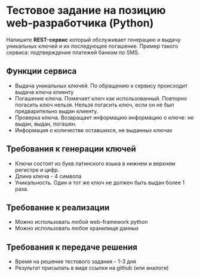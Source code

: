 # Тестовое задание на позицию web-разработчика (Python)

Напишите **REST-сервис** который обслуживает генерацию и выдачу уникальных ключей и их последующее погашение. Пример такого сервиса: подтверждение платежей банком по SMS.

## Функции сервиса

- Выдача уникальных ключей. По обращению к сервису происходит выдача ключа клиенту
- Погашение ключа. Помечает ключ как использованный. Повторно погасить ключ нельзя. Нельзя погасить ключ, если он не был предварительно выдан клиенту.
- Проверка ключа. Возвращает информацию информацию о ключе: не выдан, выдан, погашен.
- Информация о количестве оставшихся, не выданных ключах

## Требования к генерации ключей

- Ключи состоят из букв латинского языка в нижнем и верхнем регистре и цифр.
- Длина ключа - 4 символа
- Уникальность. Один и тот же ключ не должен быть выдан более 1 раза.

## Требование к реализации

- Можно использовать любой web-framework python
- Можно использовать любое хранилище данных

## Требования к передаче решения

- Время на решение тестового задания - 1-3 дня
- Результат присылать в виде ссылки на github (или аналоги)